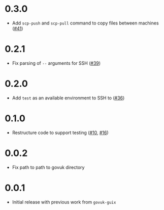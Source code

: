 # 0.3.0

* Add `scp-push` and `scp-pull` command to copy files between machines ([#41](https://github.com/alphagov/govuk-connect/pull/41))

# 0.2.1

* Fix parsing of `--` arguments for SSH ([#39](https://github.com/alphagov/govuk-connect/pull/39))

# 0.2.0

* Add `test` as an available environment to SSH to ([#36](https://github.com/alphagov/govuk-connect/pull/36))

# 0.1.0

* Restructure code to support testing ([#10](https://github.com/alphagov/govuk-connect/pull/10), [#16](https://github.com/alphagov/govuk-connect/pull/16))

# 0.0.2

* Fix path to path to govuk directory

# 0.0.1

* Initial release with previous work from `govuk-guix`
